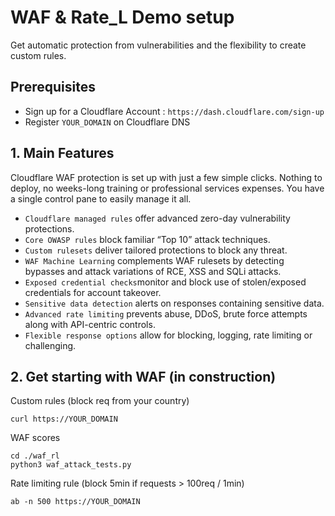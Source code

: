 
# WAF & Rate_L Demo setup

Get automatic protection from vulnerabilities and the flexibility to create custom rules.

## Prerequisites

 *  Sign up for a Cloudflare Account : `https://dash.cloudflare.com/sign-up`
 *  Register `YOUR_DOMAIN` on Cloudflare DNS


## 1. Main Features
Cloudflare WAF protection is set up with just a few simple clicks. Nothing to deploy, no weeks-long training or professional services expenses. You have a single control pane to easily manage it all.

* `Cloudflare managed rules` offer advanced zero-day vulnerability protections.
* `Core OWASP rules` block familiar “Top 10” attack techniques.
* `Custom rulesets` deliver tailored protections to block any threat.
* `WAF Machine Learning` complements WAF rulesets by detecting bypasses and attack variations of RCE, XSS and SQLi attacks.
* `Exposed credential checks`monitor and block use of stolen/exposed credentials for account takeover. 
* `Sensitive data detection` alerts on responses containing sensitive data.
* `Advanced rate limiting` prevents abuse, DDoS, brute force attempts along with API-centric controls.
* `Flexible response options` allow for blocking, logging, rate limiting or challenging.


## 2. Get starting with WAF (in construction)

Custom rules (block req from your country)
```
curl https://YOUR_DOMAIN
```
WAF scores
```
cd ./waf_rl
python3 waf_attack_tests.py
```

Rate limiting rule (block 5min if requests > 100req / 1min)
```
ab -n 500 https://YOUR_DOMAIN
```